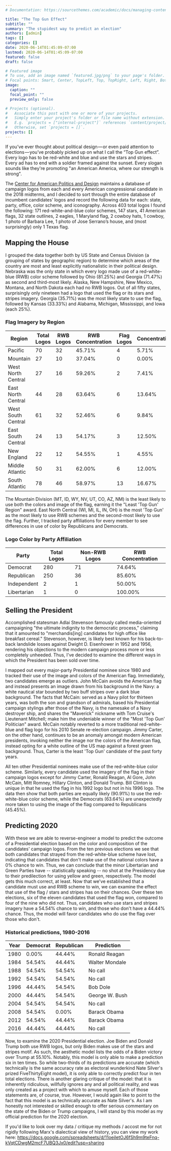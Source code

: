 ```yaml
---
# Documentation: https://sourcethemes.com/academic/docs/managing-content/

title: "The Top Gun Effect"
subtitle: ""
summary: "The stupidest way to predict an election"
authors: [admin]
tags: []
categories: []
date: 2020-06-14T01:45:09-07:00
lastmod: 2020-06-14T01:45:09-07:00
featured: false
draft: false

# Featured image
# To use, add an image named `featured.jpg/png` to your page's folder.
# Focal points: Smart, Center, TopLeft, Top, TopRight, Left, Right, BottomLeft, Bottom, BottomRight.
image:
  caption: ""
  focal_point: ""
  preview_only: false

# Projects (optional).
#   Associate this post with one or more of your projects.
#   Simply enter your project's folder or file name without extension.
#   E.g. `projects = ["internal-project"]` references `content/project/deep-learning/index.md`.
#   Otherwise, set `projects = []`.
projects: []
---
```


If you’ve ever thought about political design — or even paid attention to elections — you’ve probably picked up on what I call the “Top Gun effect”. Every logo has to be red-white and blue and use the stars and stripes. Every ad has to end with a soldier framed against the sunset. Every slogan sounds like they're promoting "an American America, where our strength is strong".

The [Center for American Politics and Design](https://www.politicsanddesign.com/) maintains a database of campaign logos from each and every American congressional candidate in the 2018 midterms, and I decided to sort through the entire database of incumbent candidates’ logos and record the following data for each: state, party, office, color scheme, and iconography. Across 403 total logos I found the following: 171 red-white-and-blue color schemes, 147 stars, 41 American flags, 32 state outlines, 2 eagles, 1 Maryland flag, 2 cowboy hats, 1 cowboy, 1 photo of Barbara Lee, 1 photo of Jose Serrano’s house, and (most surprisingly) only 1 Texas flag.

## Mapping the House

I grouped the data together both by US State and Census Division (a grouping of states by geographic region) to determine which areas of the country are most and least explicitly nationalistic in their political design. Nebraska was the only state in which every logo made use of a red-white-blue (RWB) color scheme followed by Ohio (81.25%) and Georgia (71.47%) as second and third-most likely. Alaska, New Hampshire, New Mexico, Montana, and North Dakota each had no RWB logos. Out of all fifty states, surprisingly only nineteen had a logo that used the flag or its stars and stripes imagery. Georgia (35.71%) was the most likely state to use the flag, followed by Kansas (33.33%) and Alabama, Michigan, Mississippi, and Iowa (each 25%).

### Flag Imagery by Region

| Region             | Total Logos | RWB Logos | RWB Concentration | Flag Logos | Concentration |
| ------------------ | ----------- | --------- | ----------------- | ---------- | ------------- |
| Pacific            | 70          | 32        | 45.71%            | 4          | 5.71%         |
| Mountain           | 27          | 10        | 37.04%            | 0          | 0.00%         |
| West North Central | 27          | 16        | 59.26%            | 2          | 7.41%         |
| East North Central | 44          | 28        | 63.64%            | 6          | 13.64%        |
| West South Central | 61          | 32        | 52.46%            | 6          | 9.84%         |
| East South Central | 24          | 13        | 54.17%            | 3          | 12.50%        |
| New England        | 22          | 12        | 54.55%            | 1          | 4.55%         |
| Middle Atlantic    | 50          | 31        | 62.00%            | 6          | 12.00%        |
| South Atlantic     | 78          | 46        | 58.97%            | 13         | 16.67%        |

The Mountain Division (MT, ID, WY, NV, UT, CO, AZ, NM) is the least likely to use both the colors and image of the flag, earning it the "Least 'Top Gun' Region" award. East North Central (WI, MI, IL, IN, OH) is the most 'Top Gun' as the most likely to use RWB schemes and the second-most likely to use the flag. Further, I tracked party affiliations for every member to see differences in use of color by Republicans and Democrats.

### Logo Color by Party Affiliation

| Party       | Total Logos | Non-RWB Logos | RWB Concentration |
| ----------- | ----------- | ------------- | ----------------- |
| Democrat    | 280         | 71            | 74.64%            |
| Republican  | 250         | 36            | 85.60%            |
| Independent | 2           | 1             | 50.00%            |
| Libertarian | 1           | 0             | 100.00%           |

## Selling the President

Accomplished statesman Adlai Stevenson famously called media-oriented campaigning "the ultimate indignity to the democratic process," claiming that it amounted to "merchandis[ing] candidates for high office like breakfast cereal." Stevenson, however, is likely best known for his back-to-back landslide losses against Dwight D. Eisenhower in 1952 and 1956, rendering his objections to the modern campaign process more or less completely unheeded. Thus, I've decided to examine the different ways in which the President has been sold over time.

I mapped out every major-party Presidential nominee since 1980 and tracked their use of the image and colors of the American flag. Immediately, two candidates emerge as outliers. John McCain avoids the American flag and instead presents an image drawn from his background in the Navy: a white nautical star bounded by two buff stripes over a dark blue background. The facts that McCain: served as a Navy pilot for thirteen years, was both the son and grandson of admirals, based his Presidential campaign stylings after those of the Navy, is the namesake of a Navy destroyer ship, and shares the "Maverick" nickname with Tom Cruise's Lieutenant Mitchell; make him the undeniable winner of the "Most 'Top Gun' Politician" award. McCain notably reverted to a more traditional red-white-blue and flag logo for his 2010 Senate re-election campaign. Jimmy Carter, on the other hand, continues to be an anomaly amongst modern American presidents, invoking neither the image nor the colors of the American flag, instead opting for a white outline of the US map against a forest green background. Thus, Carter is the least 'Top Gun' candidate of the past forty years.

All ten other Presidential nominees make use of the red-white-blue color scheme. Similarly, every candidate used the imagery of the flag in their campaign logos except for Jimmy Carter, Ronald Reagan, Al Gore, John McCain, Mitt Romney, Hillary Clinton, and Donald Trump. Bill Clinton is unique in that he used the flag in his 1992 logo but not in his 1996 logo. The data then show that both parties are equally likely (90.91%) to use the red-white-blue color scheme, while the Democrats (63.64%) are unexpectedly more taken to using the image of the flag compared to Republicans (45.45%).

## Predicting 2020 

With these we are able to reverse-engineer a model to predict the outcome of a Presidential election based on the color and composition of the candidates' campaign logos. From the ten previous elections we see that both candidates that strayed from the red-white-blue scheme have lost, indicating that candidates that don't make use of the national colors have a 0% chance to win. Thus, we can conclude that the minor Libertarian and Green Parties have -- statistically speaking -- no shot at the Presidency due to their predilection for using yellow and green, respectively. The model gets this much correct, at least. Now that we've established that a candidate must use and RWB scheme to win, we can examine the effect that use of the flag / stars and stripes has on their chances. Over these ten elections, six of the eleven candidates that used the flag won, compared to four of the nine who did not. Thus, candidates who use stars and stripes imagery have a 54.54% chance to win, and those who don't have a 44.44% chance. Thus, the model will favor candidates who do use the flag over those who don't.

### Historical predictions, 1980-2016

| Year | Democrat | Republican | Prediction     |
| ---- | -------- | ---------- | -------------- |
| 1980 | 0.00%    | 44.44%     | Ronald Reagan  |
| 1984 | 54.54%   | 44.44%     | Walter Mondale |
| 1988 | 54.54%   | 54.54%     | No call        |
| 1992 | 54.54%   | 54.54%     | No call        |
| 1996 | 44.44%   | 54.54%     | Bob Dole       |
| 2000 | 44.44%   | 54.54%     | George W. Bush |
| 2004 | 54.54%   | 54.54%     | No call        |
| 2008 | 54.54%   | 0.00%      | Barack Obama   |
| 2012 | 54.54%   | 44.44%     | Barack Obama   |
| 2016 | 44.44%   | 44.44%     | No call        |

Now, to examine the 2020 Presidential election. Joe Biden and Donald Trump both use RWB logos, but only Biden makes use of the stars and stripes motif. As such, the aesthetic model lists the odds of a Biden victory over Trump at 55.10%. Notably, this model is only able to make a prediction six in ten times. So while two-thirds of its predictions are accurate (which technically is the same accuracy rate as electoral wunderkind Nate Silver's prized FiveThirtyEight model), it is only able to correctly predict four in ten total elections. There is another glaring critique of the model: that it is inherently ridiculous, willfully ignores any and all political reality, and was only created as a project with which to amuse myself. Each of those statements are, of course, true. However, I would again like to point to the fact that this model is as technically accurate as Nate Silver's. As I am honestly not interested or skilled enough to offer serious commentary on the state of the Biden or Trump campaigns, I will stand by this model as my official prediction for the 2020 election.

If you'd like to look over my data / critique my methods / accost me for not rigidly following Marx's dialectical view of history, you can view my work here: https://docs.google.com/spreadsheets/d/11oeiletOJ6fSh9m9teFnq-kVqtCDwgM2mcF7UBQ3Jx0/edit?usp=sharing